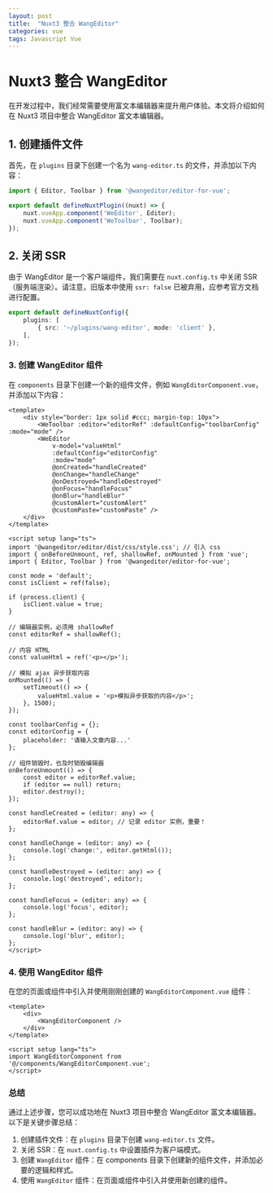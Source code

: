 ```yaml
---
layout: post
title:  "Nuxt3 整合 WangEditor"
categories: vue
tags: Javascript Vue
---
```


# Nuxt3 整合 WangEditor

在开发过程中，我们经常需要使用富文本编辑器来提升用户体验。本文将介绍如何在 Nuxt3 项目中整合 WangEditor 富文本编辑器。

## 1. 创建插件文件

首先，在 `plugins` 目录下创建一个名为 `wang-editor.ts` 的文件，并添加以下内容：

```typescript
import { Editor, Toolbar } from '@wangeditor/editor-for-vue';

export default defineNuxtPlugin((nuxt) => {
    nuxt.vueApp.component('WeEditor', Editor);
    nuxt.vueApp.component('WeToolbar', Toolbar);
});
```

## 2. 关闭 SSR

由于 WangEditor 是一个客户端组件，我们需要在 `nuxt.config.ts` 中关闭 SSR（服务端渲染）。请注意，旧版本中使用 `ssr: false` 已被弃用，应参考官方文档进行配置。                

```typescript
export default defineNuxtConfig({
    plugins: [
        { src: '~/plugins/wang-editor', mode: 'client' },
    ],
});
```

### 3. 创建 WangEditor 组件

在 `components` 目录下创建一个新的组件文件，例如 `WangEditorComponent.vue`，并添加以下内容：            

```vue
<template>
    <div style="border: 1px solid #ccc; margin-top: 10px">
        <WeToolbar :editor="editorRef" :defaultConfig="toolbarConfig" :mode="mode" />
        <WeEditor 
            v-model="valueHtml"
            :defaultConfig="editorConfig" 
            :mode="mode"
            @onCreated="handleCreated"
            @onChange="handleChange"
            @onDestroyed="handleDestroyed"
            @onFocus="handleFocus"
            @onBlur="handleBlur"
            @customAlert="customAlert"
            @customPaste="customPaste" />
    </div>
</template>

<script setup lang="ts">
import '@wangeditor/editor/dist/css/style.css'; // 引入 css
import { onBeforeUnmount, ref, shallowRef, onMounted } from 'vue';
import { Editor, Toolbar } from '@wangeditor/editor-for-vue';

const mode = 'default';
const isClient = ref(false);

if (process.client) {
    isClient.value = true;
}

// 编辑器实例，必须用 shallowRef
const editorRef = shallowRef();

// 内容 HTML
const valueHtml = ref('<p></p>');

// 模拟 ajax 异步获取内容
onMounted(() => {
    setTimeout(() => {
        valueHtml.value = '<p>模拟异步获取的内容</p>';
    }, 1500);
});

const toolbarConfig = {};
const editorConfig = {
    placeholder: '请输入文章内容...'
};

// 组件销毁时，也及时销毁编辑器
onBeforeUnmount(() => {
    const editor = editorRef.value;
    if (editor == null) return;
    editor.destroy();
});

const handleCreated = (editor: any) => {
    editorRef.value = editor; // 记录 editor 实例，重要！
};

const handleChange = (editor: any) => {
    console.log('change:', editor.getHtml());
};

const handleDestroyed = (editor: any) => {
    console.log('destroyed', editor);
};

const handleFocus = (editor: any) => {
    console.log('focus', editor);
};

const handleBlur = (editor: any) => {
    console.log('blur', editor);
};
</script>
```

### 4. 使用 WangEditor 组件

在您的页面或组件中引入并使用刚刚创建的 `WangEditorComponent.vue` 组件：         

```vue
<template>
    <div>
        <WangEditorComponent />
    </div>
</template>

<script setup lang="ts">
import WangEditorComponent from '@/components/WangEditorComponent.vue';
</script>
```

### 总结

通过上述步骤，您可以成功地在 Nuxt3 项目中整合 WangEditor 富文本编辑器。以下是关键步骤总结：

1. 创建插件文件：在 `plugins` 目录下创建 `wang-editor.ts` 文件。            
2. 关闭 SSR：在 `nuxt.config.ts` 中设置插件为客户端模式。           
3. 创建 `WangEditor` 组件：在 components 目录下创建新的组件文件，并添加必要的逻辑和样式。           
4. 使用 `WangEditor` 组件：在页面或组件中引入并使用新创建的组件。           
